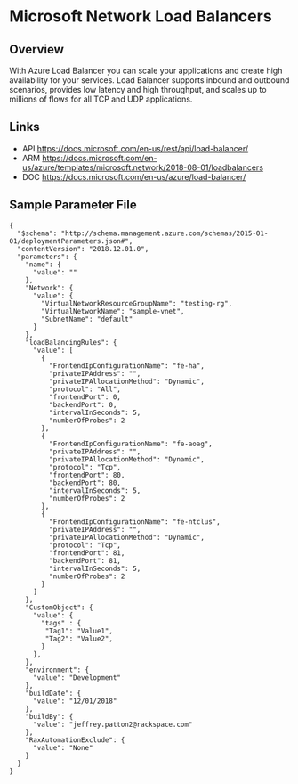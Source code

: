 # Microsoft Network Load Balancers

## Overview
With Azure Load Balancer you can scale your applications and create high availability for your services. Load Balancer supports inbound and outbound scenarios, provides low latency and high throughput, and scales up to millions of flows for all TCP and UDP applications.

## Links
- API https://docs.microsoft.com/en-us/rest/api/load-balancer/
- ARM https://docs.microsoft.com/en-us/azure/templates/microsoft.network/2018-08-01/loadbalancers
- DOC https://docs.microsoft.com/en-us/azure/load-balancer/

## Sample Parameter File
```
{
  "$schema": "http://schema.management.azure.com/schemas/2015-01-01/deploymentParameters.json#",
  "contentVersion": "2018.12.01.0",
  "parameters": {
    "name": {
      "value": ""
    },
    "Network": {
      "value": {
        "VirtualNetworkResourceGroupName": "testing-rg",
        "VirtualNetworkName": "sample-vnet",
        "SubnetName": "default"
      }
    },
    "loadBalancingRules": {
      "value": [
        {
          "FrontendIpConfigurationName": "fe-ha",
          "privateIPAddress": "",
          "privateIPAllocationMethod": "Dynamic",
          "protocol": "All",
          "frontendPort": 0,
          "backendPort": 0,
          "intervalInSeconds": 5,
          "numberOfProbes": 2
        },
        {
          "FrontendIpConfigurationName": "fe-aoag",
          "privateIPAddress": "",
          "privateIPAllocationMethod": "Dynamic",
          "protocol": "Tcp",
          "frontendPort": 80,
          "backendPort": 80,
          "intervalInSeconds": 5,
          "numberOfProbes": 2
        },
        {
          "FrontendIpConfigurationName": "fe-ntclus",
          "privateIPAddress": "",
          "privateIPAllocationMethod": "Dynamic",
          "protocol": "Tcp",
          "frontendPort": 81,
          "backendPort": 81,
          "intervalInSeconds": 5,
          "numberOfProbes": 2
        }
      ]
    },
    "CustomObject": {
      "value": {
        "tags" : {
         "Tag1": "Value1",
         "Tag2": "Value2",
        }
      },
    },
    "environment": {
      "value": "Development"
    },
    "buildDate": {
      "value": "12/01/2018"
    },
    "buildBy": {
      "value": "jeffrey.patton2@rackspace.com"
    },
    "RaxAutomationExclude": {
      "value": "None"
    }
  }
}
```